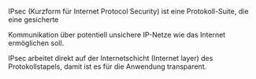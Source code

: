 IPsec (Kurzform für Internet Protocol Security) ist eine Protokoll-Suite, die eine gesicherte

Kommunikation über potentiell unsichere IP-Netze wie das Internet ermöglichen soll.

 IPsec arbeitet direkt auf der Internetschicht (Internet layer) des Protokollstapels, damit ist es für die Anwendung transparent.